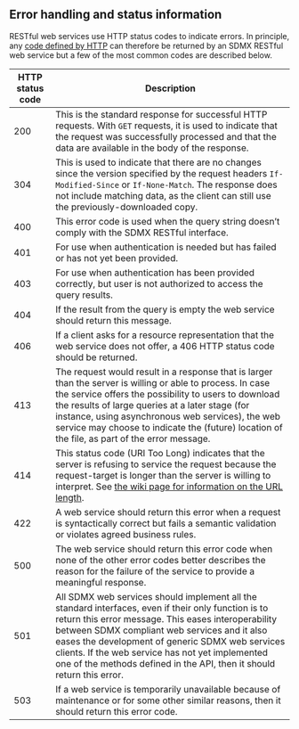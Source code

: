 ## Error handling and status information

RESTful web services use HTTP status codes to indicate errors. In principle, any [code defined by HTTP](https://en.wikipedia.org/wiki/List_of_HTTP_status_codes) can therefore be returned by an SDMX RESTful web service but a few of the most common codes are described below.

HTTP status code | Description
---|---
200 | This is the standard response for successful HTTP requests. With `GET` requests, it is used to indicate that the request was successfully processed and that the data are available in the body of the response.
304 | This is used to indicate that there are no changes since the version specified by the request headers `If-Modified-Since` or `If-None-Match`. The response does not include matching data, as the client can still use the previously-downloaded copy.
400 | This error code is used when the query string doesn’t comply with the SDMX RESTful interface.
401 | For use when authentication is needed but has failed or has not yet been provided.
403 | For use when authentication has been provided correctly, but user is not authorized to access the query results.
404 | If the result from the query is empty the web service should return this message.
406 | If a client asks for a resource representation that the web service does not offer, a 406 HTTP status code should be returned.
413 | The request would result in a response that is larger than the server is willing or able to process. In case the service offers the possibility to users to download the results of large queries at a later stage (for instance, using asynchronous web services), the web service may choose to indicate the (future) location of the file, as part of the error message.
414 | This status code (URI Too Long) indicates that the server is refusing to service the request because the request-target is longer than the server is willing to interpret. See [the wiki page for information on the URL length](https://github.com/sdmx-twg/sdmx-rest/wiki/URL-length-in-REST).
422 | A web service should return this error when a request is syntactically correct but fails a semantic validation or violates agreed business rules.
500 | The web service should return this error code when none of the other error codes better describes the reason for the failure of the service to provide a meaningful response.
501 | All SDMX web services should implement all the standard interfaces, even if their only function is to return this error message. This eases interoperability between SDMX compliant web services and it also eases the development of generic SDMX web services clients. If the web service has not yet implemented one of the methods defined in the API, then it should return this error.
503 | If a web service is temporarily unavailable because of maintenance or for some other similar reasons, then it should return this error code.
